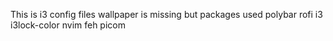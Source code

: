 This is i3 config files 
wallpaper is missing but 
packages used 
polybar
rofi
i3
i3lock-color
nvim
feh
picom
